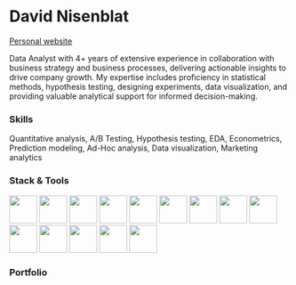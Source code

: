# David Nisenblat
[Personal website](https://data.nisenblat.com/)

Data Analyst with 4+ years of extensive experience in collaboration with business strategy and business processes, delivering actionable insights to drive company growth. My expertise includes proficiency in statistical methods, hypothesis testing, designing experiments, data visualization, and providing valuable analytical support for informed decision-making.
### Skills
Quantitative analysis, A/B Testing, Hypothesis testing, EDA, Econometrics, Prediction modeling, Ad-Hoc analysis, Data visualization, Marketing analytics
### Stack & Tools
<div style="display: inline-block;">
  <img src="https://cdn.jsdelivr.net/gh/devicons/devicon/icons/python/python-original.svg" width="50" height="50">
  <img src="https://cdn.jsdelivr.net/gh/devicons/devicon/icons/numpy/numpy-original.svg" width="50" height="50">
  <img src="https://cdn.jsdelivr.net/gh/devicons/devicon/icons/postgresql/postgresql-original.svg" width="50" height="50">
  <img src="https://icons.veryicon.com/png/o/miscellaneous/gwidc_1/mysql-2.png" width="50" height="50">
  <img src="https://cdn.jsdelivr.net/gh/devicons/devicon/icons/pandas/pandas-original.svg" width="50" height="50">
  <img src="https://www.vectorlogo.zone/logos/google_bigquery/google_bigquery-icon.svg" width="50" height="50">
  <img src="https://www.statsmodels.org/stable/_images/statsmodels-logo-v2-no-text.svg" width="50" height="50">
  <img src="https://nextviewconsulting.com/sites/default/files/styles/large/public/icons/logo-tableau-cirkel.png?itok=CsAZTLUk" width="50" height="50">
  <img src="https://upload.wikimedia.org/wikipedia/commons/thumb/b/b2/SCIPY_2.svg/1200px-SCIPY_2.svg.png" width="50" height="50">
  <img src="https://cdn.jsdelivr.net/gh/devicons/devicon/icons/github/github-original.svg" width="50" height="50">
  <img src="https://cdn.jsdelivr.net/gh/devicons/devicon/icons/confluence/confluence-original.svg" width="50" height="50">
  <img src="https://cdn.jsdelivr.net/gh/devicons/devicon/icons/jira/jira-original.svg" width="50" height="50">
  <img src="https://cdn.jsdelivr.net/gh/devicons/devicon/icons/figma/figma-original.svg" width="50" height="50">
  <img src="https://www.svgrepo.com/show/353804/google-analytics.svg" width="50" height="50">
</div>

### Portfolio
